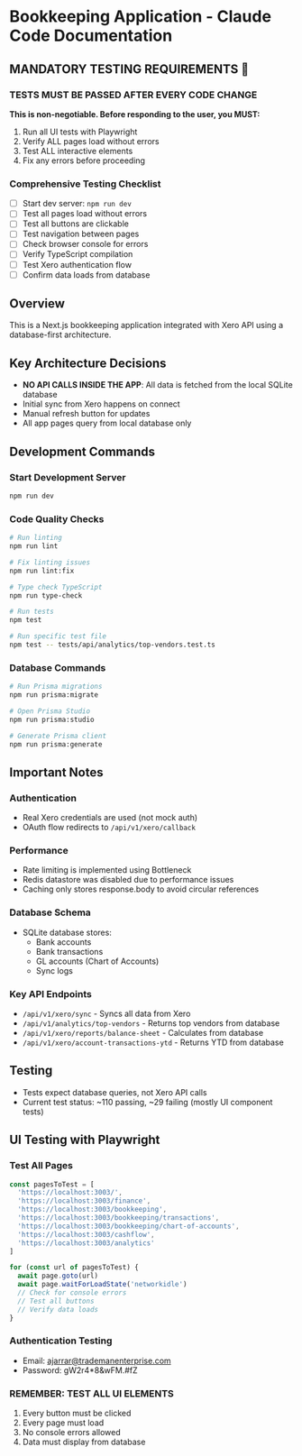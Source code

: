 # Bookkeeping Application - Claude Code Documentation

## MANDATORY TESTING REQUIREMENTS 🚨

### TESTS MUST BE PASSED AFTER EVERY CODE CHANGE
**This is non-negotiable. Before responding to the user, you MUST:**
1. Run all UI tests with Playwright
2. Verify ALL pages load without errors
3. Test ALL interactive elements
4. Fix any errors before proceeding

### Comprehensive Testing Checklist
- [ ] Start dev server: `npm run dev`
- [ ] Test all pages load without errors
- [ ] Test all buttons are clickable
- [ ] Test navigation between pages
- [ ] Check browser console for errors
- [ ] Verify TypeScript compilation
- [ ] Test Xero authentication flow
- [ ] Confirm data loads from database

## Overview
This is a Next.js bookkeeping application integrated with Xero API using a database-first architecture.

## Key Architecture Decisions
- **NO API CALLS INSIDE THE APP**: All data is fetched from the local SQLite database
- Initial sync from Xero happens on connect
- Manual refresh button for updates
- All app pages query from local database only

## Development Commands

### Start Development Server
```bash
npm run dev
```

### Code Quality Checks
```bash
# Run linting
npm run lint

# Fix linting issues
npm run lint:fix

# Type check TypeScript
npm run type-check

# Run tests
npm test

# Run specific test file
npm test -- tests/api/analytics/top-vendors.test.ts
```

### Database Commands
```bash
# Run Prisma migrations
npm run prisma:migrate

# Open Prisma Studio
npm run prisma:studio

# Generate Prisma client
npm run prisma:generate
```

## Important Notes

### Authentication
- Real Xero credentials are used (not mock auth)
- OAuth flow redirects to `/api/v1/xero/callback`

### Performance
- Rate limiting is implemented using Bottleneck
- Redis datastore was disabled due to performance issues
- Caching only stores response.body to avoid circular references

### Database Schema
- SQLite database stores:
  - Bank accounts
  - Bank transactions
  - GL accounts (Chart of Accounts)
  - Sync logs

### Key API Endpoints
- `/api/v1/xero/sync` - Syncs all data from Xero
- `/api/v1/analytics/top-vendors` - Returns top vendors from database
- `/api/v1/xero/reports/balance-sheet` - Calculates from database
- `/api/v1/xero/account-transactions-ytd` - Returns YTD from database

## Testing
- Tests expect database queries, not Xero API calls
- Current test status: ~110 passing, ~29 failing (mostly UI component tests)

## UI Testing with Playwright

### Test All Pages
```typescript
const pagesToTest = [
  'https://localhost:3003/',
  'https://localhost:3003/finance',
  'https://localhost:3003/bookkeeping',
  'https://localhost:3003/bookkeeping/transactions',
  'https://localhost:3003/bookkeeping/chart-of-accounts',
  'https://localhost:3003/cashflow',
  'https://localhost:3003/analytics'
]

for (const url of pagesToTest) {
  await page.goto(url)
  await page.waitForLoadState('networkidle')
  // Check for console errors
  // Test all buttons
  // Verify data loads
}
```

### Authentication Testing
- Email: ajarrar@trademanenterprise.com
- Password: gW2r4*8&wFM.#fZ

### REMEMBER: TEST ALL UI ELEMENTS
1. Every button must be clicked
2. Every page must load
3. No console errors allowed
4. Data must display from database
